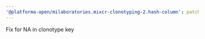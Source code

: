 ```yaml
---
'@platforma-open/milaboratories.mixcr-clonotyping-2.hash-column': patch
---
```


Fix for NA in clonotype key
